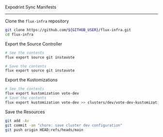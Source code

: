Expodrint Sync Manifests

-----

Clone the `flux-infra` repository

```sh
git clone https://github.com/${GITHUB_USER}/flux-infra.git
cd flux-infra
```


Export the Source Controller

```sh
# See the contents
flux export source git instavote

# Save the contents
flux export source git instavote
```

Export the Kustomizations
```sh
# See the contents
flux export kustomization vote-dev
# Save the contents
flux export kustomization vote-dev >> clusters/dev/vote-dev-kustomization.yaml
```

Save the Resources
```sh
git add -Av
git commit -am "chore: save cluster dev configuration"
git push origin HEAD:refs/heads/main
```
